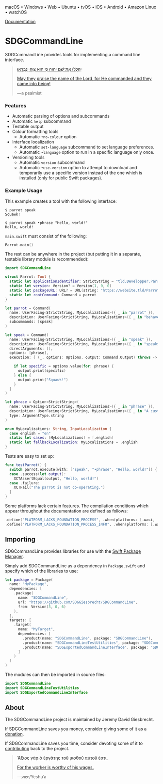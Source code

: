 <!--
 README.md

 This source file is part of the SDGCommandLine open source project.
 https://sdggiesbrecht.github.io/SDGCommandLine

 Copyright ©2017–2023 Jeremy David Giesbrecht and the SDGCommandLine project contributors.

 Soli Deo gloria.

 Licensed under the Apache Licence, Version 2.0.
 See http://www.apache.org/licenses/LICENSE-2.0 for licence information.
 -->

macOS • Windows • Web • Ubuntu • tvOS • iOS • Android • Amazon Linux • watchOS

[Documentation](https://sdggiesbrecht.github.io/SDGCommandLine/%F0%9F%87%A8%F0%9F%87%A6EN)

# SDGCommandLine

SDGCommandLine provides tools for implementing a command line interface.

> [יְהַלְלוּ אֶת־שֵׁם יהוה כִּי הוּא צִוָּה וְנִבְרָאוּ׃](https://www.biblegateway.com/passage/?search=Psalm+148&version=WLC;NIV)
>
> [May they praise the name of the Lord, for He commanded and they came into being!](https://www.biblegateway.com/passage/?search=Psalm+148&version=WLC;NIV)
>
> ―a psalmist

### Features

- Automatic parsing of options and subcommands
- Automatic `help` subcommand
- Testable output
- Colour formatting tools
    - Automatic `•no‐colour` option
- Interface localization
    - Automatic `set‐language` subcommand to set language preferences.
    - Automatic `•language` option to run in a specific language only once.
- Versioning tools
    - Automatic `version` subcommand
    - Automatic `•use‐version` option to attempt to download and temporarily use a specific version instead of the one which is installed (only for public Swift packages).

### Example Usage

This example creates a tool with the following interface:

```shell
$ parrot speak
Squawk!

$ parrot speak •phrase "Hello, world!"
Hello, world!
```

`main.swift` must consist of the following:

```swift
Parrot.main()
```

The rest can be anywhere in the project (but putting it in a separate, testable library module is recommended):

```swift
import SDGCommandLine

struct Parrot: Tool {
  static let applicationIdentifier: StrictString = "tld.Developper.Parrot"
  static let version: Version? = Version(1, 0, 0)
  static let packageURL: URL? = URL(string: "https://website.tld/Parrot")
  static let rootCommand: Command = parrot
}

let parrot = Command(
  name: UserFacing<StrictString, MyLocalizations>({ _ in "parrot" }),
  description: UserFacing<StrictString, MyLocalizations>({ _ in "behaves like a parrot." }),
  subcommands: [speak]
)

let speak = Command(
  name: UserFacing<StrictString, MyLocalizations>({ _ in "speak" }),
  description: UserFacing<StrictString, MyLocalizations>({ _ in "speaks." }),
  directArguments: [],
  options: [phrase],
  execution: { (_, options: Options, output: Command.Output) throws -> Void in

    if let specific = options.value(for: phrase) {
      output.print(specific)
    } else {
      output.print("Squawk!")
    }
  }
)

let phrase = Option<StrictString>(
  name: UserFacing<StrictString, MyLocalizations>({ _ in "phrase" }),
  description: UserFacing<StrictString, MyLocalizations>({ _ in "A custom phrase to speak." }),
  type: ArgumentType.string
)

enum MyLocalizations: String, InputLocalization {
  case english = "en"
  static let cases: [MyLocalizations] = [.english]
  static let fallbackLocalization: MyLocalizations = .english
}
```

Tests are easy to set up:

```swift
func testParrot() {
  switch parrot.execute(with: ["speak", "•phrase", "Hello, world!"]) {
  case .success(let output):
    XCTAssertEqual(output, "Hello, world!")
  case .failure:
    XCTFail("The parrot is not co‐operating.")
  }
}
```

Some platforms lack certain features. The compilation conditions which appear throughout the documentation are defined as follows:

```swift
.define("PLATFORM_LACKS_FOUNDATION_PROCESS", .when(platforms: [.wasi, .tvOS, .iOS, .watchOS])),
.define("PLATFORM_LACKS_FOUNDATION_PROCESS_INFO", .when(platforms: [.wasi])),
```

## Importing

SDGCommandLine provides libraries for use with the [Swift Package Manager](https://swift.org/package-manager/).

Simply add SDGCommandLine as a dependency in `Package.swift` and specify which of the libraries to use:

```swift
let package = Package(
  name: "MyPackage",
  dependencies: [
    .package(
      name: "SDGCommandLine",
      url: "https://github.com/SDGGiesbrecht/SDGCommandLine",
      from: Version(3, 0, 6)
    ),
  ],
  targets: [
    .target(
      name: "MyTarget",
      dependencies: [
        .product(name: "SDGCommandLine", package: "SDGCommandLine"),
        .product(name: "SDGCommandLineTestUtilities", package: "SDGCommandLine"),
        .product(name: "SDGExportedCommandLineInterface", package: "SDGCommandLine"),
      ]
    )
  ]
)
```

The modules can then be imported in source files:

```swift
import SDGCommandLine
import SDGCommandLineTestUtilities
import SDGExportedCommandLineInterface
```

## About

The SDGCommandLine project is maintained by Jeremy David Giesbrecht.

If SDGCommandLine saves you money, consider giving some of it as a [donation](https://paypal.me/JeremyGiesbrecht).

If SDGCommandLine saves you time, consider devoting some of it to [contributing](https://github.com/SDGGiesbrecht/SDGCommandLine) back to the project.

> [Ἄξιος γὰρ ὁ ἐργάτης τοῦ μισθοῦ αὐτοῦ ἐστι.](https://www.biblegateway.com/passage/?search=Luke+10&version=SBLGNT;NIV)
>
> [For the worker is worthy of his wages.](https://www.biblegateway.com/passage/?search=Luke+10&version=SBLGNT;NIV)
>
> ―‎ישוע/Yeshuʼa
